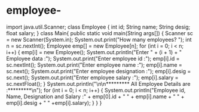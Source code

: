 # employee-
import java.util.Scanner;
class Employee
{
    int id;
    String name;
    String desig;
    float salary;
}
class Main{
            public static void main(String args[])
{
            Scanner sc = new Scanner(System.in);
            System.out.print("How many employees? ");
            int n = sc.nextInt();
            Employee emp[] = new Employee[n];
            for (int i = 0; i < n; i++) {
            emp[i] = new Employee();
            System.out.println("Enter " + (i + 1) + " Employee data :");
            System.out.print("Enter employee id :");
            emp[i].id = sc.nextInt();
            System.out.print("Enter employee name :");
            emp[i].name = sc.next();
         System.out.print("Enter employee designation :");
            emp[i].desig = sc.next();
            System.out.print("Enter employee salary :");
            emp[i].salary = sc.nextFloat();
}
 System.out.println("\n\n********* All Employee Details are :*********\n");
 for (int i = 0; i < n; i++) {
        System.out.println("Employee id, Name, Designation and Salary :" + emp[0].id + " " + emp[i].name + " " + emp[i].desig + " " +emp[i].salary);
  }
 }
}
